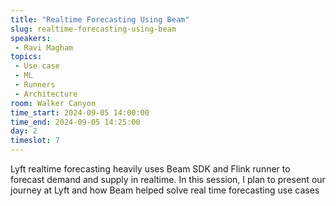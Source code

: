 ```yaml
---
title: "Realtime Forecasting Using Beam"
slug: realtime-forecasting-using-beam
speakers:
 - Ravi Magham
topics:
 - Use case
 - ML
 - Runners
 - Architecture
room: Walker Canyon
time_start: 2024-09-05 14:00:00
time_end: 2024-09-05 14:25:00
day: 2
timeslot: 7
---
```


Lyft realtime forecasting heavily uses Beam SDK and Flink runner to forecast demand and supply in realtime. In this session, I plan to present our journey at Lyft and how Beam helped solve real time forecasting use cases